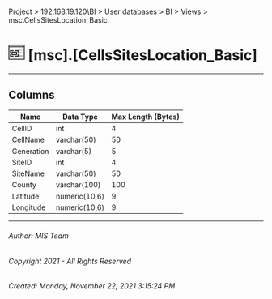 #### 

[Project](../../../../index.md) > [192.168.19.120\\BI](../../../index.md) > [User databases](../../index.md) > [BI](../index.md) > [Views](Views.md) > msc.CellsSitesLocation_Basic

# ![Views](../../../../Images/View32.png) [msc].[CellsSitesLocation_Basic]

---

## <a name="#columns"></a>Columns

| Name | Data Type | Max Length (Bytes) |
|---|---|---|
| CellID | int | 4 |
| CellName | varchar(50) | 50 |
| Generation | varchar(5) | 5 |
| SiteID | int | 4 |
| SiteName | varchar(50) | 50 |
| County | varchar(100) | 100 |
| Latitude | numeric(10,6) | 9 |
| Longitude | numeric(10,6) | 9 |


---

###### Author:  MIS Team

###### Copyright 2021 - All Rights Reserved

###### Created: Monday, November 22, 2021 3:15:24 PM

